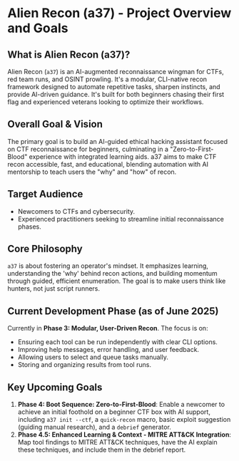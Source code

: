 # Alien Recon (a37) - Project Overview and Goals

## What is Alien Recon (a37)?
Alien Recon (`a37`) is an AI-augmented reconnaissance wingman for CTFs, red team runs, and OSINT prowling. It's a modular, CLI-native recon framework designed to automate repetitive tasks, sharpen instincts, and provide AI-driven guidance. It's built for both beginners chasing their first flag and experienced veterans looking to optimize their workflows.

## Overall Goal & Vision
The primary goal is to build an AI-guided ethical hacking assistant focused on CTF reconnaissance for beginners, culminating in a "Zero-to-First-Blood" experience with integrated learning aids. a37 aims to make CTF recon accessible, fast, and educational, blending automation with AI mentorship to teach users the "why" and "how" of recon.

## Target Audience
- Newcomers to CTFs and cybersecurity.
- Experienced practitioners seeking to streamline initial reconnaissance phases.

## Core Philosophy
`a37` is about fostering an operator's mindset. It emphasizes learning, understanding the 'why' behind recon actions, and building momentum through guided, efficient enumeration. The goal is to make users think like hunters, not just script runners.

## Current Development Phase (as of June 2025)
Currently in **Phase 3: Modular, User-Driven Recon**.
The focus is on:
- Ensuring each tool can be run independently with clear CLI options.
- Improving help messages, error handling, and user feedback.
- Allowing users to select and queue tasks manually.
- Storing and organizing results from tool runs.

## Key Upcoming Goals
1.  **Phase 4: Boot Sequence: Zero-to-First-Blood**: Enable a newcomer to achieve an initial foothold on a beginner CTF box with AI support, including `a37 init --ctf`, a `quick-recon` macro, basic exploit suggestion (guiding manual research), and a `debrief` generator.
2.  **Phase 4.5: Enhanced Learning & Context - MITRE ATT&CK Integration**: Map tool findings to MITRE ATT&CK techniques, have the AI explain these techniques, and include them in the debrief report.
